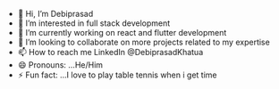 - 👋 Hi, I’m Debiprasad
- 👀 I’m interested in full stack development 
- 🌱 I’m currently working on react and flutter development
- 💞️ I’m looking to collaborate on more projects related to my expertise
- 📫 How to reach me LinkedIn @DebiprasadKhatua
- 😄 Pronouns: ...He/Him
- ⚡ Fun fact: ...I love to play table tennis when i get time

<!---
DebiprasadGit/DebiprasadGit is a ✨ special ✨ repository because its `README.md` (this file) appears on your GitHub profile.
You can click the Preview link to take a look at your changes.
--->
